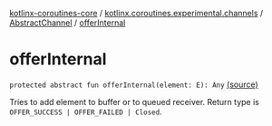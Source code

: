[kotlinx-coroutines-core](../../index.md) / [kotlinx.coroutines.experimental.channels](../index.md) / [AbstractChannel](index.md) / [offerInternal](.)

# offerInternal

`protected abstract fun offerInternal(element: E): Any` [(source)](http://github.com/kotlin/kotlinx.coroutines/tree/master/kotlinx-coroutines-core/src/main/kotlin/kotlinx/coroutines/experimental/channels/AbstractChannel.kt#L41)

Tries to add element to buffer or to queued receiver.
Return type is `OFFER_SUCCESS | OFFER_FAILED | Closed`.

